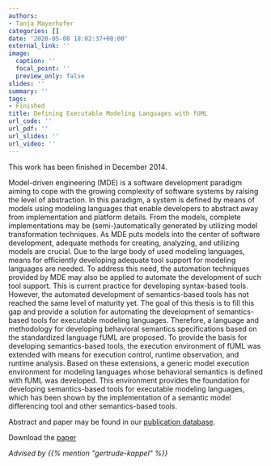 ```yaml
---
authors:
- Tanja Mayerhofer
categories: []
date: '2020-05-08 18:02:37+00:00'
external_link: ''
image:
  caption: ''
  focal_point: ''
  preview_only: false
slides: ''
summary: ''
tags:
- Finished
title: Defining Executable Modeling Languages with fUML
url_code: ''
url_pdf: ''
url_slides: ''
url_video: ''
---
```


This work has been finished in December 2014.

Model-driven engineering (MDE) is a software development paradigm aiming to cope with the growing complexity of software systems by raising the level of abstraction. In this paradigm, a system is defined by means of models using modeling languages that enable developers to abstract away from implementation and platform details. From the models, complete implementations may be (semi-)automatically generated by utilizing model transformation techniques. As MDE puts models into the center of software development, adequate methods for creating, analyzing, and utilizing models are crucial. Due to the large body of used modeling languages, means for efficiently developing adequate tool support for modeling languages are needed. To address this need, the automation techniques provided by MDE may also be applied to automate the development of such tool support. This is current practice for developing syntax-based tools. However, the automated development of semantics-based tools has not reached the same level of maturity yet. The goal of this thesis is to fill this gap and provide a solution for automating the development of semantics-based tools for executable modeling languages. Therefore, a language and methodology for developing behavioral semantics specifications based on the standardized language fUML are proposed. To provide the basis for developing semantics-based tools, the execution environment of fUML was extended with means for execution control, runtime observation, and runtime analysis. Based on these extensions, a generic model execution environment for modeling languages whose behavioral semantics is defined with fUML was developed. This environment provides the foundation for developing semantics-based tools for executable modeling languages, which has been shown by the implementation of a semantic model differencing tool and other semantics-based tools.

Abstract and paper may be found in our <a class="external" href="http://publik.tuwien.ac.at/showentry.php?ID=233990&amp;lang=2">publication database</a>.

 Download the [paper](https://www.big.tuwien.ac.at/app/uploads/2016/10/Mayerhofer_T.pdf)

*Advised by {{% mention "gertrude-kappel" %}}*